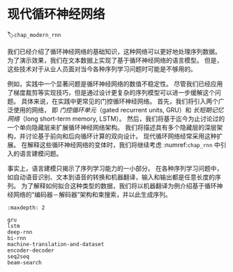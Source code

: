 # 现代循环神经网络
:label:`chap_modern_rnn`

我们已经介绍了循环神经网络的基础知识，这种网络可以更好地处理序列数据。
为了演示效果，我们在文本数据上实现了基于循环神经网络的语言模型。
但是，这些技术对于从业人员面对当今各种序列学习问题时可能是不够用的。

例如，实践中一个显著问题是循环神经网络的数值不稳定性。
尽管我们已经应用了梯度裁剪等实现技巧，但是通过设计更复杂的序列模型可以进一步缓解这个问题。
具体来说，在实践中更常见的门控循环神经网络。
首先，我们将引入两个广泛使用的网络，
即 *门控循环单元*（gated recurrent units, GRU）和 *长短期记忆网络*（long short-term memory, LSTM）。
然后，我们将基于迄今为止讨论过的一个单向隐藏层来扩展循环神经网络架构。
我们将描述具有多个隐藏层的深层架构，并讨论基于前向和后向循环计算的双向设计。
现代循环网络经常采用这种扩展。
在解释这些循环神经网络的变体时，我们将继续考虑 :numref:`chap_rnn` 中引入的语言建模问题。

事实上，语言建模只揭示了序列学习能力的一小部分。
在各种序列学习问题中，如自动语音识别、文本到语音的转换和机器翻译，输入和输出都是任意长度的序列。
为了解释如何拟合这种类型的数据，我们将以机器翻译为例介绍基于循环神经网络的“编码器－解码器”架构和束搜索，并以此生成序列。

```toc
:maxdepth: 2

gru
lstm
deep-rnn
bi-rnn
machine-translation-and-dataset
encoder-decoder
seq2seq
beam-search
```